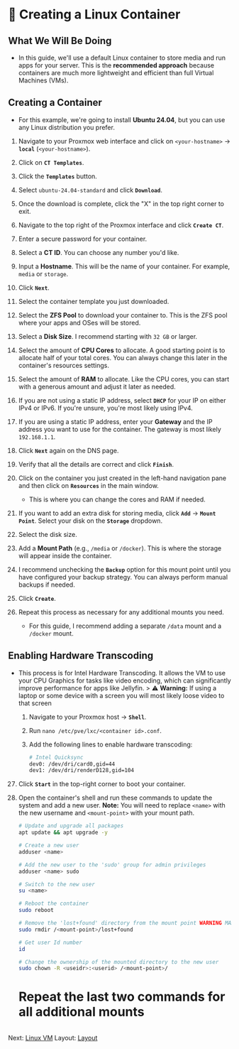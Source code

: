 # 🐧 Creating a Linux Container

## What We Will Be Doing

* In this guide, we'll use a default Linux container to store media and run apps for your server. This is the **recommended approach** because containers are much more lightweight and efficient than full Virtual Machines (VMs).

## Creating a Container

* For this example, we're going to install **Ubuntu 24.04**, but you can use any Linux distribution you prefer.

1. Navigate to your Proxmox web interface and click on `<your-hostname>` -> **`local`** (`<your-hostname>`).

2. Click on **`CT Templates`**.

3. Click the **`Templates`** button.

4. Select `ubuntu-24.04-standard` and click **`Download`**.

5. Once the download is complete, click the "X" in the top right corner to exit.

6. Navigate to the top right of the Proxmox interface and click **`Create CT`**.

7. Enter a secure password for your container.

8. Select a **CT ID**. You can choose any number you'd like.

9. Input a **Hostname**. This will be the name of your container. For example, `media` or `storage`.

10. Click **`Next`**.

11. Select the container template you just downloaded.

12. Select the **ZFS Pool** to download your container to. This is the ZFS pool where your apps and OSes will be stored.

13. Select a **Disk Size**. I recommend starting with `32 GB` or larger.

14. Select the amount of **CPU Cores** to allocate. A good starting point is to allocate half of your total cores. You can always change this later in the container's resources settings.

15. Select the amount of **RAM** to allocate. Like the CPU cores, you can start with a generous amount and adjust it later as needed.

16. If you are not using a static IP address, select **`DHCP`** for your IP on either IPv4 or IPv6. If you're unsure, you're most likely using IPv4.

17. If you are using a static IP address, enter your **Gateway** and the IP address you want to use for the container. The gateway is most likely `192.168.1.1`.

18. Click **`Next`** again on the DNS page.

19. Verify that all the details are correct and click **`Finish`**.

20. Click on the container you just created in the left-hand navigation pane and then click on **`Resources`** in the main window.

    * This is where you can change the cores and RAM if needed.

21. If you want to add an extra disk for storing media, click **`Add`** -> **`Mount Point`**. Select your disk on the **`Storage`** dropdown.

22. Select the disk size.

23. Add a **Mount Path** (e.g., `/media` or `/docker`). This is where the storage will appear inside the container.

24. I recommend unchecking the **`Backup`** option for this mount point until you have configured your backup strategy. You can always perform manual backups if needed.

25. Click **`Create`**.

26. Repeat this process as necessary for any additional mounts you need.

    * For this guide, I recommend adding a separate `/data` mount and a `/docker` mount.
## Enabling Hardware Transcoding

* This process is for Intel Hardware Transcoding. It allows the VM to use your CPU Graphics for tasks like video encoding, which can significantly improve performance for apps like Jellyfin. > ⚠️ **Warning:** If using a laptop or some device with a screen you will most likely loose video to that screen

   1. Navigate to your Proxmox host -> **`Shell`**.

   2. Run `nano /etc/pve/lxc/<container id>.conf`.

   3. Add the following lines to enable hardware transcoding:

      ```bash
      # Intel Quicksync
      dev0: /dev/dri/card0,gid=44
      dev1: /dev/dri/renderD128,gid=104
      ```
27. Click **`Start`** in the top-right corner to boot your container.

28. Open the container's shell and run these commands to update the system and add a new user. **Note:** You will need to replace `<name>` with the new username and `<mount-point>` with your mount path.

    ```bash
    # Update and upgrade all packages
    apt update && apt upgrade -y
    ```
    ```bash
    # Create a new user
    adduser <name>
    ```
    ```bash
    # Add the new user to the 'sudo' group for admin privileges
    adduser <name> sudo
    ```
    ```bash
    # Switch to the new user
    su <name>
    ```
    ```bash
    # Reboot the container
    sudo reboot
    ```
    ```bash
    # Remove the 'lost+found' directory from the mount point WARNING MAKE SURE THERE WAS NO IMPORTANT DATA ON THAT DRIVE
    sudo rmdir /<mount-point>/lost+found
    ```
    ```bash
    # Get user Id number
    id
    ```
    ```bash
    # Change the ownership of the mounted directory to the new user
    sudo chown -R <useidr>:<userid> /<mount-point>/
    ```
    # Repeat the last two commands for all additional mounts
    ```

Next: [Linux VM](../LinuxVM) Layout: [Layout](../Layout)
